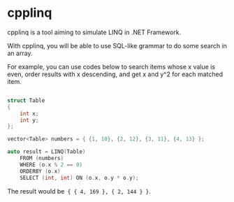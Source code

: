 # cpplinq

cpplinq is a tool aiming to simulate LINQ in .NET Framework.

With cpplinq, you will be able to use SQL-like grammar to do some search in an array.

For example, you can use codes below to search items whose x value is even,
order results with x descending, and get x and y^2 for each matched item.

```cpp

struct Table
{
    int x;
    int y;
};

vector<Table> numbers = { {1, 10}, {2, 12}, {3, 11}, {4, 13} };

auto result = LINQ(Table)
    FROM (numbers)
    WHERE (o.x % 2 == 0)
    ORDERBY (o.x)
    SELECT (int, int) ON (o.x, o.y * o.y);
```

The result would be``` { { 4, 169 }, { 2, 144 } }```.
